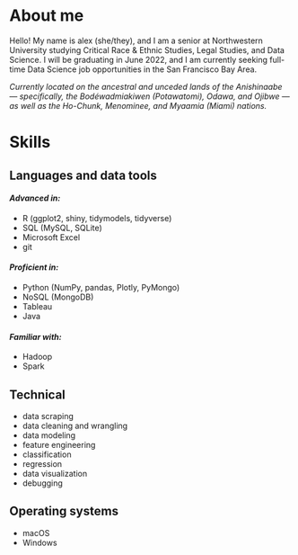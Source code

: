 # About me

Hello! My name is alex (she/they), and I am a senior at Northwestern University studying Critical Race & Ethnic Studies, Legal Studies, and Data Science. I will be graduating in June 2022, and I am currently seeking full-time Data Science job opportunities in the San Francisco Bay Area.

*Currently located on the ancestral and unceded lands of the Anishinaabe — specifically, the Bodéwadmiakiwen (Potawatomi), Odawa, and Ojibwe — as well as the Ho-Chunk, Menominee, and Myaamia (Miami) nations.*

# Skills
## Languages and data tools
#### *Advanced in:*
* R (ggplot2, shiny, tidymodels, tidyverse)
* SQL (MySQL, SQLite)
* Microsoft Excel
* git
#### *Proficient in:*
* Python (NumPy, pandas, Plotly, PyMongo)
* NoSQL (MongoDB)
* Tableau
* Java
#### *Familiar with:*
* Hadoop
* Spark

## Technical
* data scraping
* data cleaning and wrangling
* data modeling
* feature engineering
* classification
* regression
* data visualization
* debugging

## Operating systems
* macOS
* Windows
